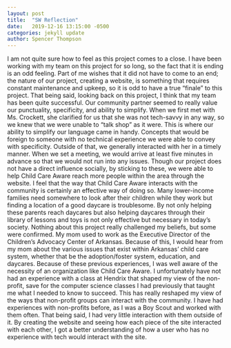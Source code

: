 ```yaml
---
layout: post
title:  "SW Reflection"
date:   2019-12-16 13:15:00 -0500
categories: jekyll update
author: Spencer Thompson
---
```

I am not quite sure how to feel as this project comes to a close.  I have been working with my team on this project for so long, so the fact that it is ending is an odd feeling.   Part of me wishes that it did not have to come to an end; the nature of our project, creating a website, is something that requires constant maintenance and upkeep, so it is odd to have a true “finale” to this project.  That being said, looking back on this project, I think that my team has been quite successful.
Our community partner seemed to really value our punctuality, specificity, and ability to simplify.  When we first met with Ms. Crockett, she clarified for us that she was not tech-savvy in any way, so we knew that we were unable to “talk shop” as it were.  This is where our ability to simplify our language came in handy.  Concepts that would be foreign to someone with no technical experience we were able to convey with specificity.  Outside of that, we generally interacted with her in a timely manner.  When we set a meeting, we would arrive at least five minutes in advance so that we would not run into any issues.  Though our project does not have a direct influence socially, by sticking to these, we were able to help Child Care Aware reach more people within the area through the website.
I feel that the way that Child Care Aware interacts with the community is certainly an effective way of doing so.  Many lower-income families need somewhere to look after their children while they work but finding a location of a good daycare is troublesome.  By not only helping these parents reach daycares but also helping daycares through their library of lessons and toys is not only effective but necessary in today’s society.
Nothing about this project really challenged my beliefs, but some were confirmed.  My mom used to work as the Executive Director of the Children’s Advocacy Center of Arkansas.  Because of this, I would hear from my mom about the various issues that exist within Arkansas’ child care system, whether that be the adoption/foster system, education, and daycares.  Because of these previous experiences, I was well aware of the necessity of an organization like Child Care Aware.  I unfortunately have not had an experience with a class at Hendrix that shaped my view of the non-profit, save for the computer science classes I had previously that taught me what I needed to know to succeed.
This has really reshaped my view of the ways that non-profit groups can interact with the community.  I have had experiences with non-profits before, as I was a Boy Scout and worked with them often.  That being said, I had very little interaction with them outside of it.  By creating the website and seeing how each piece of the site interacted with each other, I got a better understanding of how a user who has no experience with tech would interact with the site.
